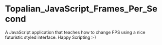 # Topalian_JavaScript_Frames_Per_Second
A JavaScript application that teaches how to change FPS using a nice futuristic styled interface. Happy Scripting :-)
